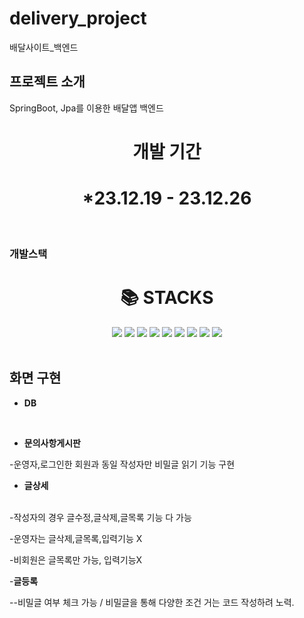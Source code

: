 # delivery_project
배달사이트_백엔드

## 프로젝트 소개
SpringBoot, Jpa를 이용한 배달앱 백엔드 
<br>
<div align=center><h1>개발 기간</h1></div>
<div align=center><h1>*23.12.19 - 23.12.26</h1></div>
<br>

### 개발스택
<div align=center><h1>📚 STACKS</h1></div>

<div align=center> 
  <img src="https://img.shields.io/badge/java-007396?style=for-the-badge&logo=java&logoColor=white">
  <img src="https://img.shields.io/badge/spring-6DB33F?style=for-the-badge&logo=spring&logoColor=white">
   <img src="https://img.shields.io/badge/Spring Boot-6DB33F?style=for-the-badge&logo=Spring Boot&logoColor=yellow">
  <img src="https://img.shields.io/badge/springsecurity-6DB33F?style=for-the-badge&logo=springsecurity&logoColor=white">
  <img src="https://img.shields.io/badge/jpa-6DB33F?style=for-the-badge&logo=jpa&logoColor=white">
  <img src="https://img.shields.io/badge/mysql-4479A1?style=for-the-badge&logo=mysql&logoColor=white">   
  <img src="https://img.shields.io/badge/github-181717?style=for-the-badge&logo=github&logoColor=white">
  <img src="https://img.shields.io/badge/git-F05032?style=for-the-badge&logo=git&logoColor=white">
  <img src="https://img.shields.io/badge/gradle-02303A?style=for-the-badge&logo=gradle&logoColor=white">
  <br>
</div>

<br>

## 화면 구현
- **DB**
</br>

- **문의사항게시판**


-운영자,로그인한 회원과 동일 작성자만 비밀글 읽기 기능 구현
</br>

- **글상세**

<br>
-작성자의 경우 글수정,글삭제,글목록 기능 다 가능

-운영자는 글삭제,글목록,입력기능 X

-비회원은 글목록만 가능, 입력기능X
</br>

-**글등록**


--비밀글 여부 체크 가능 / 비밀글을 통해 다양한 조건 거는 코드 작성하려 노력.
</br>



